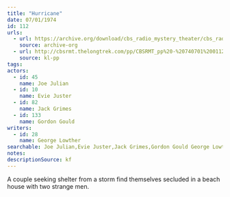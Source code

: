 ```yaml
---
title: "Hurricane"
date: 07/01/1974
id: 112
urls: 
  - url: https://archive.org/download/cbs_radio_mystery_theater/cbs_radio_mystery_theater-0101-0150.zip/cbs_radio_mystery_theater-0101-0150%2Fcbsrmt_0112_hurricane.mp3
    source: archive-org
  - url: http://cbsrmt.thelongtrek.com/pp/CBSRMT_pp%20-%20740701%200112%20Hurricane.mp3
    source: kl-pp
tags: 
actors:  
  - id: 45
    name: Joe Julian  
  - id: 10
    name: Evie Juster  
  - id: 82
    name: Jack Grimes  
  - id: 133
    name: Gordon Gould
writers:  
  - id: 28
    name: George Lowther
searchable: Joe Julian,Evie Juster,Jack Grimes,Gordon Gould George Lowther
notes: 
descriptionSource: kf
---
```

A couple seeking shelter from a storm find themselves secluded in a beach house with two strange men.